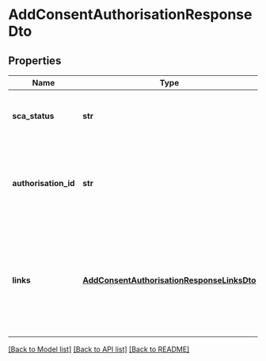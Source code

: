 # AddConsentAuthorisationResponseDto

## Properties
Name | Type | Description | Notes
------------ | ------------- | ------------- | -------------
**sca_status** | **str** | The status of the SCA method of this consent authorisation. | [optional] 
**authorisation_id** | **str** | Unique resource identification of the created authorisation sub-resource. | [optional] 
**links** | [**AddConsentAuthorisationResponseLinksDto**](AddConsentAuthorisationResponseLinksDto.md) | This is a list of links containing possible next actions that can be performed after the this consent authorisation was created. | [optional] 

[[Back to Model list]](../README.md#documentation-for-models) [[Back to API list]](../README.md#documentation-for-api-endpoints) [[Back to README]](../README.md)


